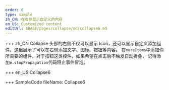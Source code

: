 ```yaml
---
order: 6
type: sample
zh_CN: 在右侧显示自定义的内容
en_US: Customized content
editUrl: $BASE/pages/collapse/md/collapse6.md
---
```


+++ zh_CN
Collapse 头部的右侧不仅可以显示 Icon，还可以显示自定义添加组件。这里展示了可以在右侧添加文字、图标、按钮等内容。
在<Code>moreItems</Code>中添加你所需要的组件，对于按钮这类控件，如果希望在点击后不触发自动折叠，
记得添加<Code>e.stopPropagation</Code>代码阻止事件冒泡。

+++ en_US
Collapse6

+++ SampleCode
fileName: Collapse6
